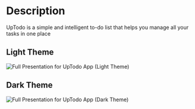 # Description  
UpTodo is a simple and intelligent to-do list that helps you manage all your tasks in one place

## Light Theme
![Full Presentation for UpTodo App (Light Theme)](https://github.com/MohamedEssam-900009/to_do_app/assets/77198018/7ca20076-0ce0-42ab-8843-965ab52f715c)


## Dark Theme
![Full Presentation for UpTodo App (Dark Theme)](https://github.com/MohamedEssam-900009/to_do_app/assets/77198018/a9f95598-5dd4-4ee4-be8e-231058efd894)
